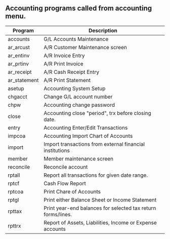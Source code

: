 ## Accounting programs called from accounting menu.
Program | Description
--------|------------------------------------------------------
accounts |  G/L Accounts Maintenance
ar_arcust |  A/R Customer Maintenance screen
ar_entinv |  A/R Invoice Entry
ar_prtinv |  A/R Print Invoice
ar_receipt |  A/R Cash Receipt Entry
ar_statement |  A/R Print Statement
asetup |  Accounting System Setup
chgacct |  Change G/L account number
chpw |  Accounting change password
close |  Accounting close "period", trx before closing date.
entry |  Accounting Enter/Edit Transactions
impcoa |  Accounting Import Chart of Accounts
import |  Import transactions from external financial institutions
member |  Member maintenance screen
reconcile |  Reconcile account
rptall |  Report all transactions for given date range.
rptcf |  Cash Flow Report
rptcoa |  Print Chare of Accounts
rptgl |  Print either Balance Sheet or Income Statement
rpttax |  Print year-end balances for selected tax return forms/lines.
rpttrx |  Report of Assets, Liabilities, Income or Expense accounts
